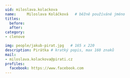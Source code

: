 ```yaml
---
uid: miloslava.kolackova
name:     Miloslava Koláčková  	# běžně používáné jméno
titles:
  before: 
  after:
category:
- clenove

img: people/jakub-pirat.jpg   # 165 x 220
description: Pirátka # kratký popis, max 160 znaků
mail:
- miloslava.kolackova@pirati.cz
profiles:
  facebook: https://www.facebook.com
---
```

